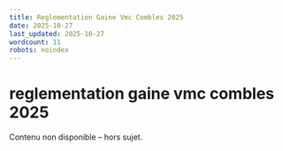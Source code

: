 ```yaml
---
title: Reglementation Gaine Vmc Combles 2025
date: 2025-10-27
last_updated: 2025-10-27
wordcount: 11
robots: noindex
---
```


# reglementation gaine vmc combles 2025

Contenu non disponible – hors sujet.